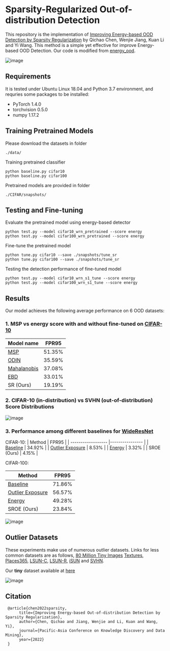 # Sparsity-Regularized Out-of-distribution Detection

This repository is the implementation of [Improving Energy-based OOD Detection by Sparsity Regularization](https://arxiv.org/abs/2010.03759) by Qichao Chen, Wenjie Jiang, Kuan Li and Yi Wang. This method is a simple yet effective for improve Energy-based OOD Detection. Our code is modified from [energy_ood](https://github.com/wetliu/energy_ood).

![image](/data1/2022Spring/github_fig/frameworkv1-1.png)

## Requirements

It is tested under Ubuntu Linux 18.04 and Python 3.7 environment, and requries some packages to be installed:

- PyTorch 1.4.0
- torchvision 0.5.0
- numpy 1.17.2

## Training Pretrained Models

Please download the datasets in folder

```shell
./data/
```

Training pretrained classifier

```shell
python baseline.py cifar10
python baseline.py cifar100
```

Pretrained models are provided in folder

```shell
./CIFAR/snapshots/
```

## Testing and Fine-tuning

Evaluate the pretrained model using energy-based detector

```shell
python test.py --model cifar10_wrn_pretrained --score energy
python test.py --model cifar100_wrn_pretrained --score energy
```

Fine-tune the pretrained model

```shell
python tune.py cifar10 --save ./snapshots/tune_sr
python tune.py cifar100 --save ./snapshots/tune_sr
```

Testing the detection performance of fine-tuned model 

```shell
python test.py --model cifar10_wrn_s1_tune --score energy
python test.py --model cifar100_wrn_s1_tune --score energy
```



## Results

Our model achieves the following average performance on 6 OOD datasets:

### 1. MSP vs energy score with and without fine-tuned on [CIFAR-10](https://www.cs.toronto.edu/~kriz/cifar.html)

| Model name         |     FPR95       |
| ------------------ |---------------- |
| [MSP](https://arxiv.org/abs/1610.02136) |     51.35%     |
| [ODIN](https://arxiv.org/abs/1706.02690) |     35.59%     |
| [Mahalanobis](https://arxiv.org/abs/1807.03888) |     37.08%     |
| [EBD](https://arxiv.org/abs/2010.03759) |     33.01%     |
| SR (Ours) | 19.19% |

### 2. CIFAR-10 (in-distribution) vs SVHN (out-of-distribution) Score Distributions

![image](/data1/2022Spring/github_fig/energy_score_density-1.png)

### 3. Performance among different baselines for [WideResNet](https://arxiv.org/abs/1605.07146)
CIFAR-10:
| Method    |     FPR95       |
| ------------------ |---------------- |
| [Baseline](https://arxiv.org/abs/2010.03759) |     34.92%     |
| [Outlier Exposure](https://arxiv.org/abs/1812.04606) |     8.53%     |
| [Energy](https://arxiv.org/abs/2010.03759) |     3.32%     |
| SROE (Ours) | 4.15% |

CIFAR-100:

| Method    |     FPR95       |
| ------------------ |---------------- |
| [Baseline](https://arxiv.org/abs/2010.03759) |     71.86%     |
| [Outlier Exposure](https://arxiv.org/abs/1812.04606) |     56.57%     |
| [Energy](https://arxiv.org/abs/2010.03759) |     49.28%     |
| SROE (Ours) | 23.84% |

![image](/data1/2022Spring/github_fig/acc_auc-1.png)



## Outlier Datasets

These experiments make use of numerous outlier datasets. Links for less common datasets are as follows, [80 Million Tiny Images](http://horatio.cs.nyu.edu/mit/tiny/data/tiny_images.bin) [Textures](https://www.robots.ox.ac.uk/~vgg/data/dtd/), [Places365](http://places2.csail.mit.edu/download.html), [LSUN-C](https://www.dropbox.com/s/fhtsw1m3qxlwj6h/LSUN.tar.gz), [LSUN-R](https://www.dropbox.com/s/moqh2wh8696c3yl/LSUN_resize.tar.gz), [iSUN](https://www.dropbox.com/s/ssz7qxfqae0cca5/iSUN.tar.gz) and [SVHN](http://ufldl.stanford.edu/housenumbers/).

Our **tiny** dataset available at [here](https://drive.google.com/file/d/1zKzzTkbJjODC_y5ZSY8RQAGzzEGqZhuj/view?usp=sharing)

![image](/data1/2022Spring/github_fig/tiny-1.png)

## Citation

     @article{chen2022sparsity,
          title={Improving Energy-based Out-of-distribution Detection by Sparsity Regularization},
          author={Chen, Qichao and Jiang, Wenjie and Li, Kuan and Wang, Yi},
          journal={Pacific-Asia Conference on Knowledge Discovery and Data Mining},
          year={2022}
     } 
